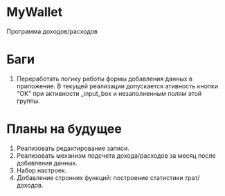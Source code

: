 MyWallet
========

Программа доходов/расходов

Баги
========
1. Переработать логику работы формы добавления данных в приложение. В текущей реализации допускается ативность кнопки "ОК" при активности \_input\_box и незаполненным полям этой группы.

Планы на будущее
========
1. Реализовать редактирование записи.
2. Реализовать механизм подсчета дохода/расходов за месяц после добавления данных.
3. Набор настроек.
4. Добавление стронних функций: построение статистики трат/доходов.
